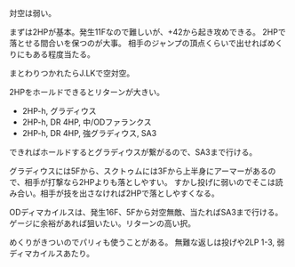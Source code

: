対空は弱い。

まずは2HPが基本。発生11Fなので難しいが、+42から起き攻めできる。
2HPで落とせる間合いを保つのが大事。
相手のジャンプの頂点くらいで出せればめくりにもある程度当たる。

まとわりつかれたらJ.LKで空対空。

2HPをホールドできるとリターンが大きい。

- 2HP-h, グラディウス
- 2HP-h, DR 4HP, 中/ODファランクス
- 2HP-h, DR 4HP, 強グラディウス, SA3

できればホールドするとグラディウスが繋がるので、SA3まで行ける。

グラディウスには5Fから、スクトゥムには3Fから上半身にアーマーがあるので、相手が打撃なら2HPよりも落としやすい。
すかし投げに弱いのでそこは読み合い。相手が技を出さなければ2HPで落としやすくなる。

ODディマカイルスは、発生16F、5Fから対空無敵、当たればSA3まで行ける。
ゲージに余裕があれば狙いたい。リターンの高い択。

めくりがきついのでパリィも使うことがある。
無難な返しは投げや2LP 1-3, 弱ディマカイルスあたり。
